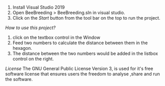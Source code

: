 1. Install Visual Studio 2019
2. Open BeeBreeding > BeeBreeding.sln in visual studio.
3. Click on the *Start* button from the tool bar on the top to run the project.

*How to use this project?*

1. click on the textbox control in the Window
2. Feed two numbers to calculate the distance between them in the hexagon.
3. The distance between the two numbers would be added in the  listbox control on the right.

*License*
The GNU General Public License Version 3, is used for it's free software license that ensures users the freedom to analyse ,share and run the software.
